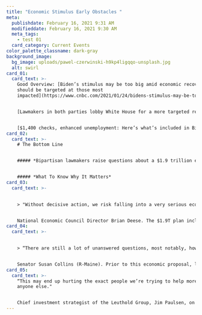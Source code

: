 ```yaml
---
title: "Economic Stimulus Early Obstacles "
meta:
  publishdate: February 16, 2021 9:31 AM
  modifieddate: February 16, 2021 9:30 AM
  meta_tags:
    - test 01
  card_category: Current Events
color_palette_classname: dark-gray
background_image:
  bg_image: uploads/pawel-czerwinski-h9kp4ligqqo-unsplash.jpg
  alt: swirl
card_01:
  card_text: >-
    Good Overview: [Biden’s stimulus may be too big amid economic recovery,
    should be targeted at those most
    impacted](https://www.cnbc.com/2021/01/24/bidens-stimulus-may-be-too-big-amid-economic-recovery-should-be-targeted-at-those-most-impacted.html)


    [Lawmakers in both parties lobby White House for a more targeted relief bill](https://www.washingtonpost.com/us-policy/2021/01/24/biden-stimulus-congress-briefing/)


    [$1,400 checks, enhanced unemployment: Here’s what’s included in Biden’s stimulus plan](https://www.cnbc.com/2021/01/14/bidens-stimulus-plan-includes-1400-dollar-checks-enhanced-unemployment.html)
card_02:
  card_text: >-
    # The Bottom Line


    ##### *Bipartisan lawmakers raise questions about a $1.9 trillion economic "rescue plan" by the new White House.*


    ##### *What To Know Why It Matters*
card_03:
  card_text: >-
    

    > "Without decisive action, we risk falling into a very serious economic hole, even more serious than the crisis we find ourselves in.”


    National Economic Council Director Brian Deese. The $1.9T plan includes some elements from previous plans: $1400 stimulus checks for those within a certain income level, $350 B for states and local areas, & added unemployment benefits.
card_04:
  card_text: >-
    

    > “There are still a lot of unanswered questions, most notably, how did the administration come up with $1.9 trillion dollars required, given that our figures show that there’s still about $1.8 trillion left to be spent.”


    Senator Susan Collins (R-Maine). Prior to this economic proposal, lawmakers have already passed $3+ trillion in stimulus.
card_05:
  card_text: >-
    “This may end up hurting the exact people we’re trying to help more than
    anyone else."


    Chief investment strategist of the Leuthold Group, Jim Paulsen, on the potential impact of too much stimulus money leading to unintended consequences (like inflation). Paulsen worries “the overuse and abuse of economic policy” could lead to a recession in 2022 or 2023.
---
```

